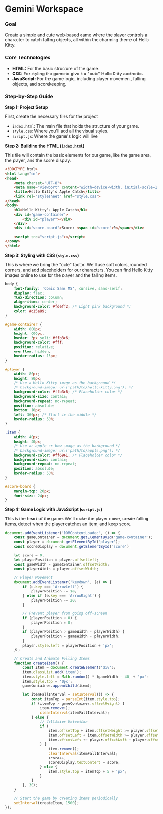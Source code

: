 # Gemini Workspace

### Goal
Create a simple and cute web-based game where the player controls a character to catch falling objects, all within the charming theme of Hello Kitty.

### Core Technologies
*   **HTML:** For the basic structure of the game.
*   **CSS:** For styling the game to give it a "cute" Hello Kitty aesthetic.
*   **JavaScript:** For the game logic, including player movement, falling objects, and scorekeeping.

### Step-by-Step Guide

**Step 1: Project Setup**

First, create the necessary files for the project:
*   `index.html`: The main file that holds the structure of your game.
*   `style.css`: Where you'll add all the visual styles.
*   `script.js`: Where the game's logic will live.

**Step 2: Building the HTML (`index.html`)**

This file will contain the basic elements for our game, like the game area, the player, and the score display.

```html
<!DOCTYPE html>
<html lang="en">
<head>
    <meta charset="UTF-8">
    <meta name="viewport" content="width=device-width, initial-scale=1.0">
    <title>Hello Kitty's Apple Catch</title>
    <link rel="stylesheet" href="style.css">
</head>
<body>
    <h1>Hello Kitty's Apple Catch</h1>
    <div id="game-container">
        <div id="player"></div>
    </div>
    <div id="score-board">Score: <span id="score">0</span></div>

    <script src="script.js"></script>
</body>
</html>
```

**Step 3: Styling with CSS (`style.css`)**

This is where we bring the "cute" factor. We'll use soft colors, rounded corners, and add placeholders for our characters. You can find Hello Kitty images online to use for the player and the falling items.

```css
body {
    font-family: 'Comic Sans MS', cursive, sans-serif;
    display: flex;
    flex-direction: column;
    align-items: center;
    background-color: #fdeff2; /* Light pink background */
    color: #d15a89;
}

#game-container {
    width: 800px;
    height: 600px;
    border: 3px solid #ffb3c6;
    background-color: #fff;
    position: relative;
    overflow: hidden;
    border-radius: 15px;
}

#player {
    width: 80px;
    height: 80px;
    /* Use a Hello Kitty image as the background */
    /* background-image: url('path/to/hello-kitty.png'); */
    background-color: #ffb3c6; /* Placeholder color */
    background-size: contain;
    background-repeat: no-repeat;
    position: absolute;
    bottom: 10px;
    left: 360px; /* Start in the middle */
    border-radius: 50%;
}

.item {
    width: 40px;
    height: 40px;
    /* Use an apple or bow image as the background */
    /* background-image: url('path/to/apple.png'); */
    background-color: #ff6961; /* Placeholder color */
    background-size: contain;
    background-repeat: no-repeat;
    position: absolute;
    border-radius: 50%;
}

#score-board {
    margin-top: 20px;
    font-size: 24px;
}
```

**Step 4: Game Logic with JavaScript (`script.js`)**

This is the heart of the game. We'll make the player move, create falling items, detect when the player catches an item, and keep score.

```javascript
document.addEventListener('DOMContentLoaded', () => {
    const gameContainer = document.getElementById('game-container');
    const player = document.getElementById('player');
    const scoreDisplay = document.getElementById('score');

    let score = 0;
    let playerPosition = player.offsetLeft;
    const gameWidth = gameContainer.offsetWidth;
    const playerWidth = player.offsetWidth;

    // Player Movement
    document.addEventListener('keydown', (e) => {
        if (e.key === 'ArrowLeft') {
            playerPosition -= 20;
        } else if (e.key === 'ArrowRight') {
            playerPosition += 20;
        }

        // Prevent player from going off-screen
        if (playerPosition < 0) {
            playerPosition = 0;
        }
        if (playerPosition > gameWidth - playerWidth) {
            playerPosition = gameWidth - playerWidth;
        }
        player.style.left = playerPosition + 'px';
    });

    // Create and Animate Falling Items
    function createItem() {
        const item = document.createElement('div');
        item.classList.add('item');
        item.style.left = Math.random() * (gameWidth - 40) + 'px';
        item.style.top = '0px';
        gameContainer.appendChild(item);

        let itemFallInterval = setInterval(() => {
            const itemTop = parseInt(item.style.top);
            if (itemTop > gameContainer.offsetHeight) {
                item.remove();
                clearInterval(itemFallInterval);
            } else {
                // Collision Detection
                if (
                    item.offsetTop + item.offsetHeight >= player.offsetTop &&
                    item.offsetLeft + item.offsetWidth >= player.offsetLeft &&
                    item.offsetLeft <= player.offsetLeft + player.offsetWidth
                ) {
                    item.remove();
                    clearInterval(itemFallInterval);
                    score++;
                    scoreDisplay.textContent = score;
                } else {
                    item.style.top = itemTop + 5 + 'px';
                }
            }
        }, 30);
    }

    // Start the game by creating items periodically
    setInterval(createItem, 1500);
});
```
